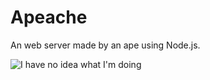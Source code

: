 Apeache
=======

An web server made by an ape using Node.js.

![I have no idea what I'm doing](http://i.imgur.com/2uIaykr.jpg)
